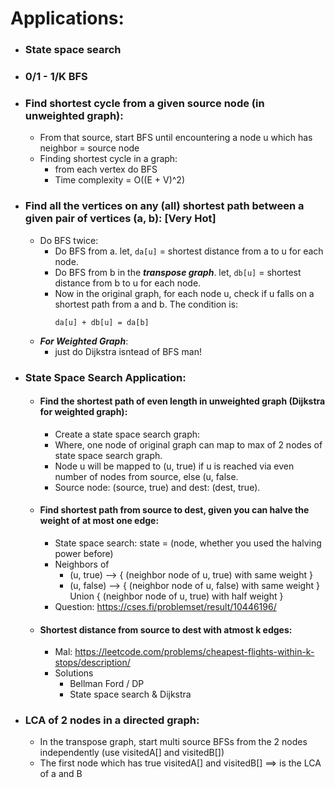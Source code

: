 # Applications:
- ### State space search
- ### 0/1 - 1/K BFS
- ### Find shortest cycle from a given source node (in unweighted graph):
  - From that source, start BFS until encountering a node u which has neighbor = source node
  - Finding shortest cycle in a graph:
    - from each vertex do BFS
    - Time complexity = O((E + V)^2)
- ### Find all the vertices on any (all) shortest path between a given pair of vertices (a, b): [Very Hot]
  - Do BFS twice:
    - Do BFS from a. let, `da[u]` = shortest distance from a to u for each node.
    - Do BFS from b in the ***transpose graph***. let, `db[u]` = shortest distance from b to u for each node.
    - Now in the original graph, for each node u, check if u falls on a shortest path from a and b. The condition is:
      ```
      da[u] + db[u] = da[b]
      ```
  - ***For Weighted Graph***:
    - just do Dijkstra isntead of BFS man!
- ### **State Space Search Application:**
  - #### Find the shortest path of even length in unweighted graph (Dijkstra for weighted graph):
    - Create a state space search graph:
    - Where, one node of original graph can map to max of 2 nodes of state space search graph.
    - Node u will be mapped to (u, true) if u is reached via even number of nodes from source, else (u, false.
    - Source node: (source, true) and dest: (dest, true).
  
  - #### Find shortest path from source to dest, given you can halve the weight of at most one edge:
    - State space search: state = (node, whether you used the halving power before)
    - Neighbors of
      - (u, true) --> { (neighbor node of u, true) with same weight }
      - (u, false) --> { (neighbor node of u, false) with same weight } Union { (neighbor node of u, true) with half weight } 
    - Question: https://cses.fi/problemset/result/10446196/

  - #### Shortest distance from source to dest with atmost k edges:
    - Mal: https://leetcode.com/problems/cheapest-flights-within-k-stops/description/
    - Solutions
      - Bellman Ford / DP
      - State space search & Dijkstra   
      
- ### LCA of 2 nodes in a directed graph:
  - In the transpose graph, start multi source BFSs from the 2 nodes independently (use visitedA[] and visitedB[])
  - The first node which has true visitedA[] and visitedB[] ==> is the LCA of a and B
